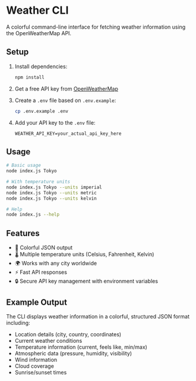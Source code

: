 # Weather CLI

A colorful command-line interface for fetching weather information using the OpenWeatherMap API.

## Setup

1. Install dependencies:
   ```bash
   npm install
   ```

2. Get a free API key from [OpenWeatherMap](https://openweathermap.org/api)

3. Create a `.env` file based on `.env.example`:
   ```bash
   cp .env.example .env
   ```

4. Add your API key to the `.env` file:
   ```
   WEATHER_API_KEY=your_actual_api_key_here
   ```

## Usage

```bash
# Basic usage
node index.js Tokyo

# With temperature units
node index.js Tokyo --units imperial
node index.js Tokyo --units metric
node index.js Tokyo --units kelvin

# Help
node index.js --help
```

## Features

- 🌈 Colorful JSON output
- 🌡️ Multiple temperature units (Celsius, Fahrenheit, Kelvin)
- 🌍 Works with any city worldwide
- ⚡ Fast API responses
- 🔒 Secure API key management with environment variables

## Example Output

The CLI displays weather information in a colorful, structured JSON format including:
- Location details (city, country, coordinates)
- Current weather conditions
- Temperature information (current, feels like, min/max)
- Atmospheric data (pressure, humidity, visibility)
- Wind information
- Cloud coverage
- Sunrise/sunset times
